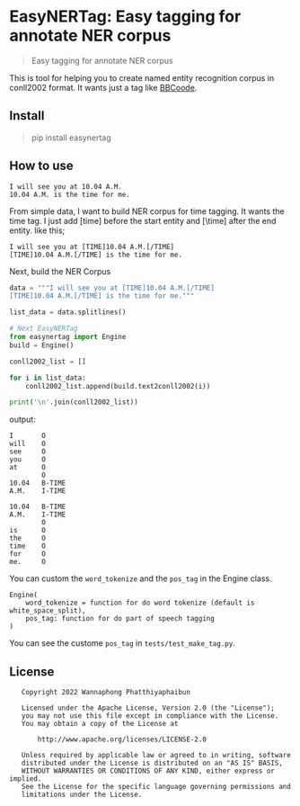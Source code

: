 # EasyNERTag: Easy tagging for annotate NER corpus

> Easy tagging for annotate NER corpus

This is tool for helping you to create named entity recognition corpus in conll2002 format. It wants just a tag like [BBCoode](https://en.wikipedia.org/wiki/BBCode).

## Install

> pip install easynertag

## How to use

```
I will see you at 10.04 A.M.
10.04 A.M. is the time for me.
```

From simple data, I want to build NER corpus for time tagging. It wants the time tag. I just add [time] before the start entity and [\time] after the end entity. like this;

```
I will see you at [TIME]10.04 A.M.[/TIME]
[TIME]10.04 A.M.[/TIME] is the time for me.
```

Next, build the NER Corpus

```python
data = """I will see you at [TIME]10.04 A.M.[/TIME]
[TIME]10.04 A.M.[/TIME] is the time for me."""

list_data = data.splitlines()

# Next EasyNERTag
from easynertag import Engine
build = Engine()

conll2002_list = []

for i in list_data:
    conll2002_list.append(build.text2conll2002(i))

print('\n'.join(conll2002_list))
```

output:

```
I       O
will    O
see     O
you     O
at      O
        O
10.04   B-TIME
A.M.    I-TIME

10.04   B-TIME
A.M.    I-TIME
        O
is      O
the     O
time    O
for     O
me.     O
```

You can custom the `word_tokenize` and the `pos_tag` in the Engine class.

```
Engine(
    word_tokenize = function for do word tokenize (default is white_space_split),
    pos_tag: function for do part of speech tagging
)
```

You can see the custome `pos_tag` in `tests/test_make_tag.py`.


## License

```
   Copyright 2022 Wannaphong Phatthiyaphaibun

   Licensed under the Apache License, Version 2.0 (the "License");
   you may not use this file except in compliance with the License.
   You may obtain a copy of the License at

       http://www.apache.org/licenses/LICENSE-2.0

   Unless required by applicable law or agreed to in writing, software
   distributed under the License is distributed on an "AS IS" BASIS,
   WITHOUT WARRANTIES OR CONDITIONS OF ANY KIND, either express or implied.
   See the License for the specific language governing permissions and
   limitations under the License.
 ```
